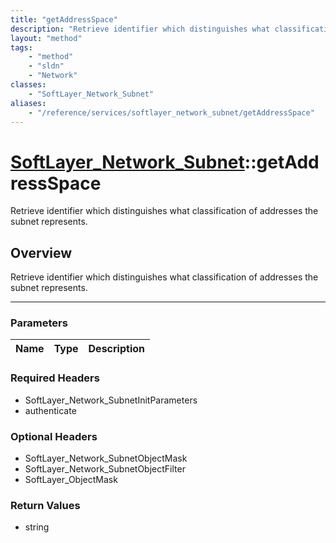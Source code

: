```yaml
---
title: "getAddressSpace"
description: "Retrieve identifier which distinguishes what classification of addresses the subnet represents."
layout: "method"
tags:
    - "method"
    - "sldn"
    - "Network"
classes:
    - "SoftLayer_Network_Subnet"
aliases:
    - "/reference/services/softlayer_network_subnet/getAddressSpace"
---
```

# [SoftLayer_Network_Subnet](/reference/services/SoftLayer_Network_Subnet)::getAddressSpace

Retrieve identifier which distinguishes what classification of addresses the subnet represents.


## Overview 
Retrieve identifier which distinguishes what classification of addresses the subnet represents.

-----

### Parameters 
|Name | Type | Description |
| --- | --- | --- |


### Required Headers
* SoftLayer_Network_SubnetInitParameters
* authenticate


### Optional Headers
* SoftLayer_Network_SubnetObjectMask
* SoftLayer_Network_SubnetObjectFilter
* SoftLayer_ObjectMask

### Return Values
* string




